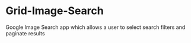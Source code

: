 # Grid-Image-Search
Google Image Search app which allows a user to select search filters and paginate results
